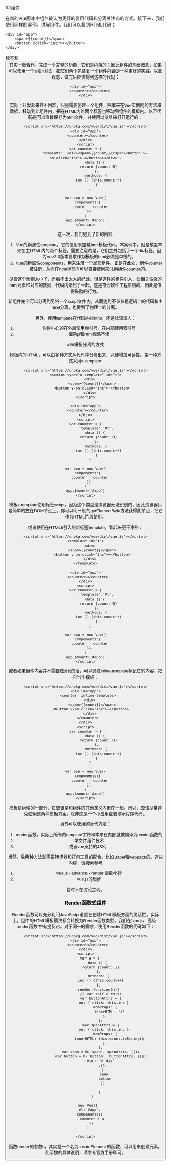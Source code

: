 

##组件

在新的vue版本中组件被认为更好的复用代码和分离关注点的方式。接下来，我们使用同样的案例，讲解组件。我们可以看到HTML代码：

    <div id="app">
        <span>{{count}}</span>
        <button @click="inc">+</button>
    </div>

标签<span>和<button>其实一起合作，完成一个完整的功能，它们是内聚的；因此组件的基础概念，如果可以使用一个`自定义标签`，把它们两个包装到一个组件内会是一种更好的实践。以此观念，做完后应该得到这样的代码：

    <div id="app">
        <counter></counter>
    </div>
 
实际上开发起来并不困难，只是需要创建一个组件，把本来在Vue实例内的方法和数据，移动到此组件内，把在HTML内的两个标签也移动到组件的模板内。以下代码是可以直接保存为html文件，并使用浏览器来打开运行的：

    <script src="https://unpkg.com/vue/dist/vue.js"></script>
    <div id="app">
      <counter></counter>
    </div>
    <script>
    var counter = {
            'template':'<div><span>{{count}}</span><button v-on:click="inc">+</button></div>',
             data () {
                return {count: 0}
              },
              methods: {
                inc () {this.count++}
              }
        }
      
    var app = new Vue({
      components:{
        counter : counter
       }}
    )
    app.$mount('#app')
    </script>

这一次，我们见到了新的内容:

1. Vue的新属性template。它的值用来加载html模板代码。本案例中，就是放置本来在主HTML内的两个标签。需要注意的是，它们之外包括了一个div标签。因为Vue2.0版本要求作为模板的html必须是单根的。
2. Vue的新属性components，用来注册一个局部组件。正是在此处，组件counter被注册，从而在html标签内可以直接使用<counter></counter>来引用组件counter的。

尽管这个案例太小了，还看不出太大的好处。但是这样的组件引入，让相关性强的html元素和对应的数据、代码内聚到了一起，这是符合软件工程原则的、因此是值得鼓励的行为。

新组件完全可以分离到另外一个script文件内，从而达到不仅仅是逻辑上的代码和主html分离，也做到了物理上的分离。

另外，使用template在代码内些html，还是比较烦人：

1. 你得小心的在外层使用单引号，在内部使用双引号
2. 混杂js和html观感不佳

###模板分离的方式

模板内的HTML，可以由多种方式从代码中分离出来，以便增加可读性。第一种方式采用x-template:

    <script src="https://unpkg.com/vue/dist/vue.js"></script>
    <script type="x-template" id="t">
        <div>
          <span>{{count}}</span>
          <button v-on:click="inc">+</button>
        </div>
    </script>
    
    <div id="app">
      <counter></counter>
    </div>
    <script>
    var counter = {
              'template':'#t',
             data () {
                return {count: 0}
              },
              methods: {
                inc () {this.count++}
              }
        }
      
    var app = new Vue({
      components:{
        counter : counter
       }}
    )
    app.$mount('#app')
    </script>

模板x-template使用标签script，因为这个类型是浏览器无法识别的，因此浏览器只是简单的放在DOM节点上，你可以同一般的getElementById方法获得此节点，把它作为HTML片段使用。

或者使用在HTML5引入的新标签template，看起来更干净些：

    <script src="https://unpkg.com/vue/dist/vue.js"></script>
    <template id="t">
        <div>
          <span>{{count}}</span>
          <button v-on:click="inc">+</button>
        </div>
    </template>
    
    <div id="app">
      <counter></counter>
    </div>
    <script>
    var counter = {
              'template':'#t',
             data () {
                return {count: 0}
              },
              methods: {
                inc () {this.count++}
              }
        }
      
    var app = new Vue({
      components:{
        counter : counter
       }}
    )
    app.$mount('#app')
    </script>

或者如果组件内容并不需要做`分发`的话，可以通过inline-template标记它的内容，把它当作模板：

    <script src="https://unpkg.com/vue/dist/vue.js"></script>
    <div id="app">
      <counter  inline-template>
        <div>
          <span>{{count}}</span>
          <button v-on:click="inc">+</button> 
        </div>
      </counter>
    </div>
    <script>
    var counter = {
             data () {
                return {count: 0}
              },
              methods: {
                inc () {this.count++}
              }
        }
      
    var app = new Vue({
      components:{
        counter : counter
       }}
    )
    app.$mount('#app')
    </script>

模板是组件的一部分，它应该是和组件的其他定义内聚在一起。所以，应该尽量避免使用这两种模板方案，除非这是一个小应用或者演示程序代码。

另外可以使用的替代方法：
1. render函数。实际上所有的template字符串本来在内部就被编译为render函数的
2. 单文件组件技术
3. 或者vue支持的JSX。

当然，后两种方法就需要转译器和打包工具的配合。比如Babel和webpack的。这些内容，请搜索参考

1. vue.js - advance - render 函数小抄
2. vue.js的起步

暂时不在讨论之列。

### Render函数式组件

Render函数可以充分利用JavaScript语言在创建HTML模板方面的灵活性。实际上，组件的HTML模板最终都会转换为Render函数类型。我们在“vue.js - 高级 - render函数”中有提及它。对于同一的需求，使用Render函数的代码如下：

    <script src="https://unpkg.com/vue/dist/vue.js"></script>
    <div id="app">
      <counter></counter>
    </div>
    <script>
        var a = {
               data () {
                  return {count: 1}
                },
                methods: {
                  inc () {this.count++}
                },
                render:function(h){
                  // var self = this;
                  var buttonAttrs = {
                      on: { click: this.inc },
                      domProps: {
                          innerHTML: '+'
                      },
                  };
                  var spanAttrs = {
                      on: { click: this.inc },
                      domProps: {
                          innerHTML: this.count.toString()
                      },
                  };
                  var span = h('span', spanAttrs, []);
                  var button = h('button', buttonAttrs, []);
                  return h('div' 
                    ,{},
                    [
                      span,
                      button
                    ])
    
                 }
          }
    
      new Vue({
        el:'#app',
        components:{
          counter : a
         }}
      )
    
    </script>

函数render的参数h，其实是一个名为createElement 的函数，可以用来创建元素。此函数的具体说明，请参考官方手册即可。

